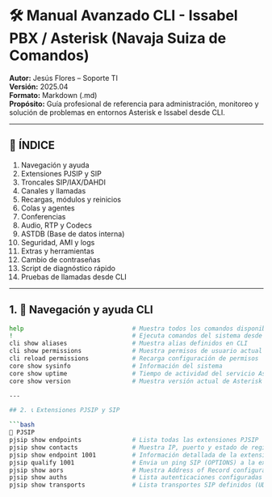 # 🛠️ Manual Avanzado CLI - Issabel PBX / Asterisk (Navaja Suiza de Comandos)
**Autor:** Jesús Flores – Soporte TI  
**Versión:** 2025.04  
**Formato:** Markdown (.md)  
**Propósito:** Guía profesional de referencia para administración, monitoreo y solución de problemas en entornos Asterisk e Issabel desde CLI.

---

## 📑 ÍNDICE

1. Navegación y ayuda  
2. Extensiones PJSIP y SIP  
3. Troncales SIP/IAX/DAHDI  
4. Canales y llamadas  
5. Recargas, módulos y reinicios  
6. Colas y agentes  
7. Conferencias  
8. Audio, RTP y Codecs  
9. ASTDB (Base de datos interna)  
10. Seguridad, AMI y logs  
11. Extras y herramientas  
12. Cambio de contraseñas  
13. Script de diagnóstico rápido  
14. Pruebas de llamadas desde CLI

---

## 1. 🧭 Navegación y ayuda CLI

```bash
help                              # Muestra todos los comandos disponibles
!                                 # Ejecuta comandos del sistema desde Asterisk CLI
cli show aliases                  # Muestra alias definidos en CLI
cli show permissions              # Muestra permisos de usuario actual
cli reload permissions            # Recarga configuración de permisos
core show sysinfo                 # Información del sistema
core show uptime                  # Tiempo de actividad del servicio Asterisk
core show version                 # Muestra versión actual de Asterisk

---

## 2. 📞 Extensiones PJSIP y SIP

```bash
🔹 PJSIP
pjsip show endpoints              # Lista todas las extensiones PJSIP
pjsip show contacts               # Muestra IP, puerto y estado de registro de extensiones
pjsip show endpoint 1001          # Información detallada de la extensión 1001
pjsip qualify 1001                # Envia un ping SIP (OPTIONS) a la extensión
pjsip show aors                   # Muestra Address of Record configurados
pjsip show auths                  # Lista autenticaciones configuradas
pjsip show transports             # Lista transportes SIP definidos (UDP, TCP, TLS)

